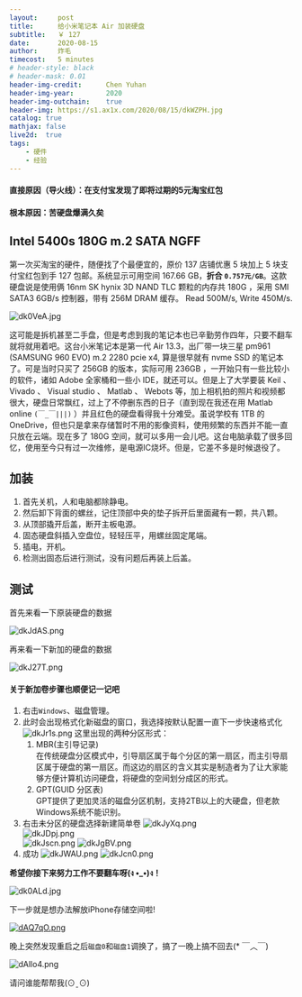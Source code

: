 ```yaml
---
layout:     post
title:      给小米笔记本 Air 加装硬盘
subtitle:   ￥ 127
date:       2020-08-15
author:     炸毛
timecost:   5 minutes
# header-style: black
# header-mask: 0.01
header-img-credit:      Chen Yuhan
header-img-year:        2020
header-img-outchain:    true
header-img: https://s1.ax1x.com/2020/08/15/dkWZPH.jpg
catalog: true
mathjax: false
live2d:  true
tags:
    - 硬件
    - 经验
---
```


#### 直接原因（导火线）：在支付宝发现了即将过期的5元淘宝红包

#### 根本原因：苦硬盘爆满久矣

## Intel 5400s 180G m.2 SATA NGFF

第一次买淘宝的硬件，随便找了个最便宜的，原价 137 店铺优惠 5 块加上 5 块支付宝红包到手 127 包邮。系统显示可用空间 167.66 GB，__折合 `0.757元/GB`__。这款硬盘说是使用俩 16nm SK hynix 3D NAND TLC 颗粒的内存共 180G ，采用 SMI SATA3 6GB/s 控制器，带有 256M DRAM 缓存。 Read 500M/s, Write 450M/s.

![dk0VeA.jpg](https://s1.ax1x.com/2020/08/15/dk0VeA.jpg)

这可能是拆机甚至二手盘，但是考虑到我的笔记本也已辛勤劳作四年，只要不翻车就将就用着吧。这台小米笔记本是第一代 Air 13.3，出厂带一块三星 pm961 (SAMSUNG 960 EVO) m.2 2280 pcie x4, 算是很早就有 nvme SSD 的笔记本了。可是当时只买了 256GB 的版本，实际可用 236GB ，一开始只有一些比较小的软件，诸如 Adobe 全家桶和一些小 IDE，就还可以。但是上了大学要装 Keil 、 Vivado 、 Visual studio 、 Matlab 、 Webots 等，加上相机拍的照片和视频都很大，硬盘日常飘红，过上了不停删东西的日子（直到现在我还在用 Matlab online `(￣_￣|||)` ）并且红色的硬盘看得我十分难受。虽说学校有 1TB 的 OneDrive，但也只是拿来存储暂时不用的影像资料，使用频繁的东西并不能一直只放在云端。现在多了 180G 空间，就可以多用一会儿吧。这台电脑承载了很多回忆，使用至今只有过一次维修，是电源IC烧坏。但是，它差不多是时候退役了。

## 加装

1. 首先关机，人和电脑都除静电。
2. 然后卸下背面的螺丝，记住顶部中央的垫子拆开后里面藏有一颗，共八颗。
3. 从顶部撬开后盖，断开主板电源。
4. 固态硬盘斜插入空盘位，轻轻压平，用螺丝固定尾端。
5. 插电，开机。
6. 检测出固态后进行测试，没有问题后再装上后盖。

## 测试

首先来看一下原装硬盘的数据

![dkJdAS.png](https://s1.ax1x.com/2020/08/15/dkJdAS.png)

再来看一下新加的硬盘的数据

![dkJ27T.png](https://s1.ax1x.com/2020/08/15/dkJ27T.png)

#### 关于新加卷步骤也顺便记一记吧

1. 右击`Windows`、磁盘管理。
2. 此时会出现格式化新磁盘的窗口，我选择按默认配置一直下一步快速格式化
   ![dkJr1s.png](https://s1.ax1x.com/2020/08/15/dkJr1s.png)
   这里出现的两种分区形式：
   1. MBR(主引导记录)  
        在传统硬盘分区模式中，引导扇区属于每个分区的第一扇区，而主引导扇区属于硬盘的第一扇区。而这边的扇区的含义其实是制造者为了让大家能够方便计算机访问硬盘，将硬盘的空间划分成区的形式。
   2. GPT(GUID 分区表)  
        GPT提供了更加灵活的磁盘分区机制，支持2TB以上的大硬盘，但老款Windows系统不能识别。
3. 右击未分区的硬盘选择新建简单卷
   ![dkJyXq.png](https://s1.ax1x.com/2020/08/15/dkJyXq.png)  
   ![dkJDpj.png](https://s1.ax1x.com/2020/08/15/dkJDpj.png)  
   ![dkJscn.png](https://s1.ax1x.com/2020/08/15/dkJscn.png)
   ![dkJgBV.png](https://s1.ax1x.com/2020/08/15/dkJgBV.png)
4. 成功
   ![dkJWAU.png](https://s1.ax1x.com/2020/08/15/dkJWAU.png)
   ![dkJcn0.png](https://s1.ax1x.com/2020/08/15/dkJcn0.png)

__希望你接下来努力工作不要翻车呀(ง •_•)ง！__

![dk0ALd.jpg](https://s1.ax1x.com/2020/08/15/dk0ALd.jpg)

下一步就是想办法解放iPhone存储空间啦!

[![dAQ7qO.png](https://s1.ax1x.com/2020/08/15/dAQ7qO.png)](https://imgchr.com/i/dAQ7qO)

晚上突然发现重启之后`磁盘0`和`磁盘1`调换了，搞了一晚上搞不回去(* ￣︿￣)

![dAllo4.png](https://s1.ax1x.com/2020/08/15/dAllo4.png)

请问谁能帮帮我(⊙ˍ⊙)

